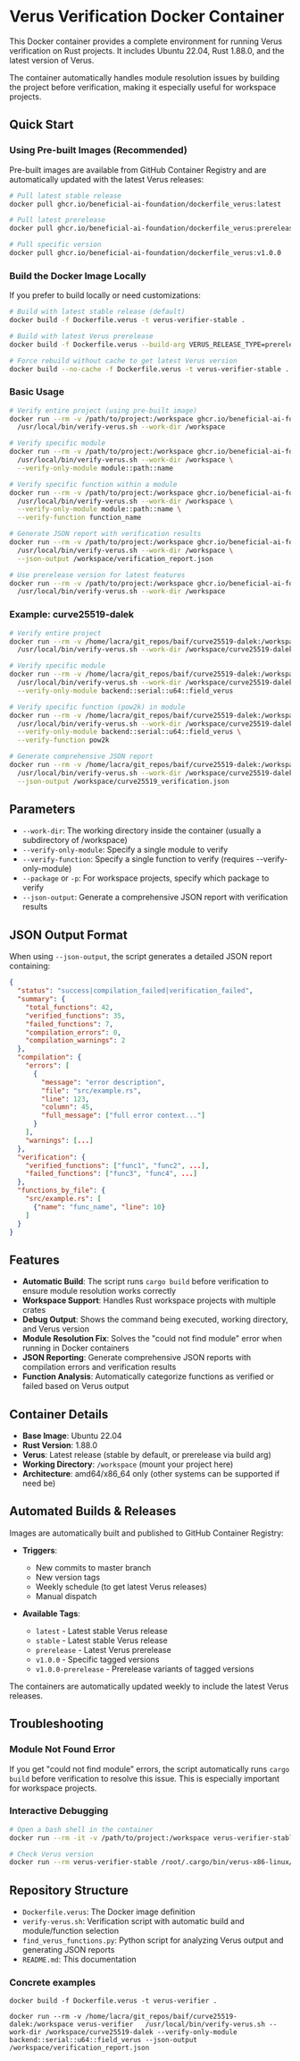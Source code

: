# Verus Verification Docker Container

This Docker container provides a complete environment for running Verus verification on Rust projects. It includes Ubuntu 22.04, Rust 1.88.0, and the latest version of Verus.

The container automatically handles module resolution issues by building the project before verification, making it especially useful for workspace projects.

## Quick Start

### Using Pre-built Images (Recommended)

Pre-built images are available from GitHub Container Registry and are automatically updated with the latest Verus releases:

```bash
# Pull latest stable release
docker pull ghcr.io/beneficial-ai-foundation/dockerfile_verus:latest

# Pull latest prerelease
docker pull ghcr.io/beneficial-ai-foundation/dockerfile_verus:prerelease

# Pull specific version
docker pull ghcr.io/beneficial-ai-foundation/dockerfile_verus:v1.0.0
```

### Build the Docker Image Locally

If you prefer to build locally or need customizations:

```bash
# Build with latest stable release (default)
docker build -f Dockerfile.verus -t verus-verifier-stable .

# Build with latest Verus prerelease
docker build -f Dockerfile.verus --build-arg VERUS_RELEASE_TYPE=prerelease -t verus-verifier-prerelease .

# Force rebuild without cache to get latest Verus version
docker build --no-cache -f Dockerfile.verus -t verus-verifier-stable .
```

### Basic Usage

```bash
# Verify entire project (using pre-built image)
docker run --rm -v /path/to/project:/workspace ghcr.io/beneficial-ai-foundation/dockerfile_verus:latest \
  /usr/local/bin/verify-verus.sh --work-dir /workspace

# Verify specific module
docker run --rm -v /path/to/project:/workspace ghcr.io/beneficial-ai-foundation/dockerfile_verus:latest \
  /usr/local/bin/verify-verus.sh --work-dir /workspace \
  --verify-only-module module::path::name

# Verify specific function within a module
docker run --rm -v /path/to/project:/workspace ghcr.io/beneficial-ai-foundation/dockerfile_verus:latest \
  /usr/local/bin/verify-verus.sh --work-dir /workspace \
  --verify-only-module module::path::name \
  --verify-function function_name

# Generate JSON report with verification results
docker run --rm -v /path/to/project:/workspace ghcr.io/beneficial-ai-foundation/dockerfile_verus:latest \
  /usr/local/bin/verify-verus.sh --work-dir /workspace \
  --json-output /workspace/verification_report.json

# Use prerelease version for latest features
docker run --rm -v /path/to/project:/workspace ghcr.io/beneficial-ai-foundation/dockerfile_verus:prerelease \
  /usr/local/bin/verify-verus.sh --work-dir /workspace
```

### Example: curve25519-dalek

```bash
# Verify entire project
docker run --rm -v /home/lacra/git_repos/baif/curve25519-dalek:/workspace ghcr.io/beneficial-ai-foundation/dockerfile_verus:latest \
  /usr/local/bin/verify-verus.sh --work-dir /workspace/curve25519-dalek

# Verify specific module
docker run --rm -v /home/lacra/git_repos/baif/curve25519-dalek:/workspace verus-verifier-stable \
  /usr/local/bin/verify-verus.sh --work-dir /workspace/curve25519-dalek \
  --verify-only-module backend::serial::u64::field_verus

# Verify specific function (pow2k) in module
docker run --rm -v /home/lacra/git_repos/baif/curve25519-dalek:/workspace verus-verifier-stable \
  /usr/local/bin/verify-verus.sh --work-dir /workspace/curve25519-dalek \
  --verify-only-module backend::serial::u64::field_verus \
  --verify-function pow2k

# Generate comprehensive JSON report
docker run --rm -v /home/lacra/git_repos/baif/curve25519-dalek:/workspace verus-verifier-stable \
  /usr/local/bin/verify-verus.sh --work-dir /workspace/curve25519-dalek \
  --json-output /workspace/curve25519_verification.json
```

## Parameters

- `--work-dir`: The working directory inside the container (usually a subdirectory of /workspace)
- `--verify-only-module`: Specify a single module to verify
- `--verify-function`: Specify a single function to verify (requires --verify-only-module)
- `--package` or `-p`: For workspace projects, specify which package to verify
- `--json-output`: Generate a comprehensive JSON report with verification results

## JSON Output Format

When using `--json-output`, the script generates a detailed JSON report containing:

```json
{
  "status": "success|compilation_failed|verification_failed",
  "summary": {
    "total_functions": 42,
    "verified_functions": 35,
    "failed_functions": 7,
    "compilation_errors": 0,
    "compilation_warnings": 2
  },
  "compilation": {
    "errors": [
      {
        "message": "error description",
        "file": "src/example.rs",
        "line": 123,
        "column": 45,
        "full_message": ["full error context..."]
      }
    ],
    "warnings": [...]
  },
  "verification": {
    "verified_functions": ["func1", "func2", ...],
    "failed_functions": ["func3", "func4", ...]
  },
  "functions_by_file": {
    "src/example.rs": [
      {"name": "func_name", "line": 10}
    ]
  }
}
```

## Features

- **Automatic Build**: The script runs `cargo build` before verification to ensure module resolution works correctly
- **Workspace Support**: Handles Rust workspace projects with multiple crates
- **Debug Output**: Shows the command being executed, working directory, and Verus version
- **Module Resolution Fix**: Solves the "could not find module" error when running in Docker containers
- **JSON Reporting**: Generate comprehensive JSON reports with compilation errors and verification results
- **Function Analysis**: Automatically categorize functions as verified or failed based on Verus output

## Container Details

- **Base Image**: Ubuntu 22.04
- **Rust Version**: 1.88.0
- **Verus**: Latest release (stable by default, or prerelease via build arg)
- **Working Directory**: `/workspace` (mount your project here)
- **Architecture**: amd64/x86_64 only (other systems can be supported if need be)

## Automated Builds & Releases

Images are automatically built and published to GitHub Container Registry:

- **Triggers**: 
  - New commits to master branch
  - New version tags
  - Weekly schedule (to get latest Verus releases)
  - Manual dispatch

- **Available Tags**:
  - `latest` - Latest stable Verus release
  - `stable` - Latest stable Verus release  
  - `prerelease` - Latest Verus prerelease
  - `v1.0.0` - Specific tagged versions
  - `v1.0.0-prerelease` - Prerelease variants of tagged versions

The containers are automatically updated weekly to include the latest Verus releases.

## Troubleshooting

### Module Not Found Error

If you get "could not find module" errors, the script automatically runs `cargo build` before verification to resolve this issue. This is especially important for workspace projects.

### Interactive Debugging

```bash
# Open a bash shell in the container
docker run --rm -it -v /path/to/project:/workspace verus-verifier-stable bash

# Check Verus version
docker run --rm verus-verifier-stable /root/.cargo/bin/verus-x86-linux/verus --version
```

## Repository Structure

- `Dockerfile.verus`: The Docker image definition
- `verify-verus.sh`: Verification script with automatic build and module/function selection
- `find_verus_functions.py`: Python script for analyzing Verus output and generating JSON reports
- `README.md`: This documentation


### Concrete examples

`docker build -f Dockerfile.verus -t verus-verifier .`

`docker run --rm -v /home/lacra/git_repos/baif/curve25519-dalek:/workspace verus-verifier   /usr/local/bin/verify-verus.sh --work-dir /workspace/curve25519-dalek --verify-only-module backend::serial::u64::field_verus --json-output /workspace/verification_report.json`
